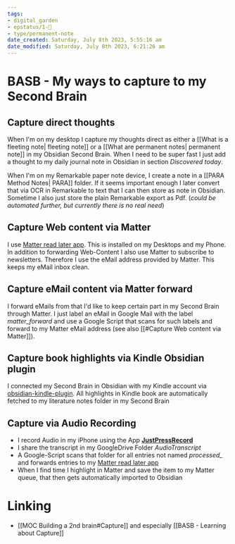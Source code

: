 ```yaml
---
tags: 
- digital_garden
- epstatus/1-🌱
- type/permanent-note
date_created: Saturday, July 8th 2023, 5:55:16 am
date_modified: Saturday, July 8th 2023, 6:21:26 am
---
```

# BASB  - My ways to capture to my Second Brain
## Capture direct thoughts
When I'm on my desktop I capture my thoughts direct as either a [[What is a fleeting note| fleeting note]] or a [[What are permanent notes| permanent note]] in my Obsidian Second Brain. When I need to be super fast I just add a thought to my daily journal note in Obsidian in section *Discovered today*.

When I'm on my Remarkable paper note device, I create a note in a [[PARA Method Notes| PARA]] folder. If it seems important enough I later convert that via OCR in Remarkable to text that I can then store as note in Obsidian. Sometime I also just store the plain Remarkable export as Pdf. (*could be automated further, but currently there is no real need*)

## Capture Web content via Matter
I use  [Matter read later app](https://web.getmatter.com/). This is installed on my Desktops and my Phone. In addition to forwarding Web-Content I also use Matter to subscribe to newsletters. Therefore I use the eMail address provided by Matter. This keeps my eMail inbox clean.

## Capture eMail content via Matter forward
I forward eMails from that I'd like to keep certain part in my Second Brain through Matter. I just label an eMail in Google Mail with the label *matter_forward* and use a Google Script that scans for such labels and forward to my Matter eMail address (see also [[#Capture Web content via Matter]]).

## Capture book highlights via Kindle Obsidian plugin
I connected my Second Brain in Obsidian with my Kindle account via [obsidian-kindle-plugin](https://github.com/hadynz/obsidian-kindle-plugin). All highlights in Kindle book are automatically fetched to my literature notes folder in my Second Brain

## Capture via Audio Recording
+ I record Audio in my iPhone using the App [**JustPressRecord**](https://www.openplanetsoftware.com/just-press-record/)
+ I share the transcript in my GoogleDrive Folder *AudioTranscript*
+ A Google-Script scans that folder for all entries not named *processed_* and forwards entries to my [Matter read later app](https://web.getmatter.com/)
+ When I find time I highlight in Matter and save the item to my Matter queue, that then gets automatically imported to Obsidian

# Linking
+ [[MOC Building a 2nd brain#Capture]] and especially [[BASB - Learning about Capture]]

